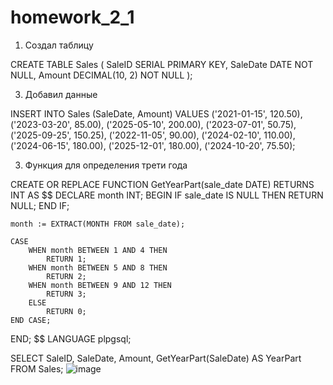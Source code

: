 # homework_2_1
1) Создал таблицу

CREATE TABLE Sales (
    SaleID SERIAL PRIMARY KEY,
    SaleDate DATE NOT NULL,
    Amount DECIMAL(10, 2) NOT NULL
);

3) Добавил данные

INSERT INTO Sales (SaleDate, Amount) VALUES
('2021-01-15', 120.50),
('2023-03-20', 85.00),
('2025-05-10', 200.00),
('2023-07-01', 50.75),
('2025-09-25', 150.25),
('2022-11-05', 90.00),
('2024-02-10', 110.00),
('2024-06-15', 180.00),
('2025-12-01', 180.00),
('2024-10-20', 75.50);

3) Функция для определения трети года

CREATE OR REPLACE FUNCTION GetYearPart(sale_date DATE)
RETURNS INT
AS $$
DECLARE
    month INT;
BEGIN
    IF sale_date IS NULL THEN
        RETURN NULL;
    END IF;

    month := EXTRACT(MONTH FROM sale_date);

    CASE
        WHEN month BETWEEN 1 AND 4 THEN
            RETURN 1;
        WHEN month BETWEEN 5 AND 8 THEN
            RETURN 2;
        WHEN month BETWEEN 9 AND 12 THEN
            RETURN 3;
        ELSE
            RETURN 0;
    END CASE;
END;
$$ LANGUAGE plpgsql;


SELECT
    SaleID,
    SaleDate,
    Amount,
    GetYearPart(SaleDate) AS YearPart
FROM
    Sales;
![image](https://github.com/user-attachments/assets/e784a7c1-e3d0-4685-9b3f-05dc8f0a0efd)

